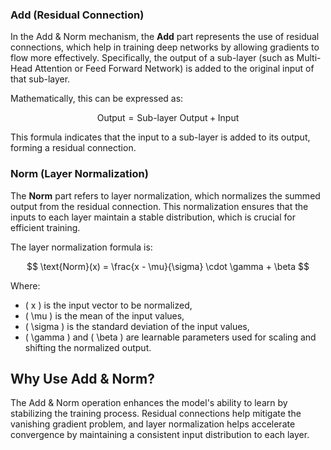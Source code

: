 

### Add (Residual Connection)

In the Add & Norm mechanism, the **Add** part represents the use of residual connections, which help in training deep networks by allowing gradients to flow more effectively. Specifically, the output of a sub-layer (such as Multi-Head Attention or Feed Forward Network) is added to the original input of that sub-layer.

Mathematically, this can be expressed as:

$$ \text{Output} = \text{Sub-layer Output} + \text{Input} $$

This formula indicates that the input to a sub-layer is added to its output, forming a residual connection.

### Norm (Layer Normalization)

The **Norm** part refers to layer normalization, which normalizes the summed output from the residual connection. This normalization ensures that the inputs to each layer maintain a stable distribution, which is crucial for efficient training.

The layer normalization formula is:

$$ \text{Norm}(x) = \frac{x - \mu}{\sigma} \cdot \gamma + \beta $$

Where:
- \( x \) is the input vector to be normalized,
- \( \mu \) is the mean of the input values,
- \( \sigma \) is the standard deviation of the input values,
- \( \gamma \) and \( \beta \) are learnable parameters used for scaling and shifting the normalized output.

## Why Use Add & Norm?

The Add & Norm operation enhances the model's ability to learn by stabilizing the training process. Residual connections help mitigate the vanishing gradient problem, and layer normalization helps accelerate convergence by maintaining a consistent input distribution to each layer.



